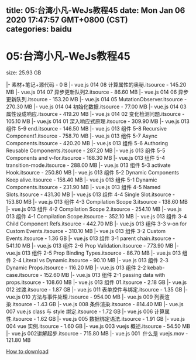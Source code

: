 
title: 05:台湾小凡-WeJs教程45
date: Mon Jan 06 2020 17:47:57 GMT+0800 (CST)    
categories: baidu
---

# 05:台湾小凡-WeJs教程45
size: 25.93 GB
 
 
|- 素材+笔记+源代码 - 0 B
|- vue.js 014 08 计算属性的奥秘.itsource - 145.20 MB
|- vue.js 014 07 异步更新队列2.itsource - 86.60 MB
|- vue.js 014 06 异步更新队列.itsource - 153.20 MB
|- vue.js 014 05 MutationObserver.itsource - 270.30 MB
|- vue.js 014 04 初始化数据.itsource - 77.00 MB
|- vue.js 014 03 属性设成响应.itsource - 419.20 MB
|- vue.js 014 02 变化检测问题.itsource - 105.10 MB
|- vue.js 014 01 深入响应式原理.itsource - 309.90 MB
|- vue.js 013 组件 5-9 end.itsource - 146.50 MB
|- vue.js 013 组件 5-8 Recursive Component1.itsource - 758.70 MB
|- vue.js 013 组件 5-7 Async Components.itsource - 420.20 MB
|- vue.js 013 组件 5-6 Authoring Reusable Components.itsource - 287.20 MB
|- vue.js 013 组件 5-5 Components and v-for.itsource - 168.30 MB
|- vue.js 013 组件 5-4 transition-mode.itsource - 288.00 MB
|- vue.js 013 组件 5-3 activate Hook.itsource - 250.80 MB
|- vue.js 013 组件 5-2 Dynamic Components Keep alive.itsource - 158.40 MB
|- vue.js 013 组件 5-1 Dynamic Components.itsource - 231.90 MB
|- vue.js 013 组件 4-5 Named Slots.itsource - 431.30 MB
|- vue.js 013 组件 4-4 Single Slot.itsource - 153.80 MB
|- vue.js 013 组件 4-3 Compilation Scope 3.itsource - 138.60 MB
|- vue.js 013 组件 4-2 Compilation Scope 2.itsource - 254.10 MB
|- vue.js 013 组件 4-1 Compilation Scope.itsource - 352.10 MB
|- vue.js 013 组件 3-4 Child Component Refs.itsource - 442.70 MB
|- vue.js 013 组件 3-3 v-on for Custom Events.itsource - 310.10 MB
|- vue.js 013 组件 3-2 Custom Events.itsource - 1.36 GB
|- vue.js 013 组件 3-1 parent chain.itsource - 541.10 MB
|- vue.js 013 组件 2-6 Prop Validation.itsource - 773.90 MB
|- vue.js 013 组件 2-5 Prop Binding Types.itsource - 86.70 MB
|- vue.js 013 组件 2-4 Literal vs Dynamic.itsource - 90.10 MB
|- vue.js 013 组件 2-3 Dynamic Props.itsource - 116.20 MB
|- vue.js 013 组件 2-2 kebab-case.itsource - 152.60 MB
|- vue.js 013 组件 2-1 passing data with props.itsource - 108.60 MB
|- vue.js 013 组件 01.itsource - 2.18 GB
|- vue.js 012 过渡.itsource - 1.87 GB
|- vue.js 011 表单控件与绑定.itsource - 1.35 GB
|- vue.js 010 方法与事件处理.itsource - 954.00 MB
|- vue.js 009 列表渲染.itsource - 1.43 GB
|- vue.js 008 条件渲染.itsource - 814.40 MB
|- vue.js 007 vue.js class 与 style 绑定.itsource - 1.72 GB
|- vue.js 006 计算属性.itsource - 1.62 GB
|- vue.js 005 数据绑定语法.itsource - 1.91 GB
|- vue.js 004 vue 实例.itsource - 1.60 GB
|- vue.js 003 vuejs 概述.itsource - 54.50 MB
|- vue.js 002讲解起步.itsource - 715.80 MB
|- vue.js 001  什么是 vuejs.mov - 121.80 MB

[How to download](https://bpcam.bemobtrk.com/go/2ceec3aa-1ca2-46d6-b9ff-aaa5c184517c?jno=4618)
